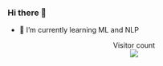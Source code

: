 ### Hi there 👋
<!-- - 🔭 I’m currently working on  -->
- 🌱 I’m currently learning ML and NLP
<p align="center"> 
  Visitor count<br>
  <img src="https://profile-counter.glitch.me/dakkenkd/count.svg" />
</p>

<!--
**peartrees/peartrees** is a ✨ _special_ ✨ repository because its `README.md` (this file) appears on your GitHub profile.

Here are some ideas to get you started:

- 👯 I’m looking to collaborate on ...
- 🤔 I’m looking for help with ...
- 💬 Ask me about ...
- 📫 How to reach me: ...
- 😄 Pronouns: ...
- ⚡ Fun fact: ...
-->
